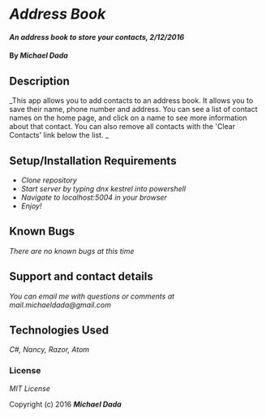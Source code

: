 # _Address Book_

#### _An address book to store your contacts, 2/12/2016_

#### By _**Michael Dada**_

## Description

_This app allows you to add contacts to an address book.  It allows you to save their name, phone number and address.  You can see a list of contact names on the home page, and click on a name to see more information about that contact.  You can also remove all contacts with the 'Clear Contacts' link below the list. _

## Setup/Installation Requirements

* _Clone repository_
* _Start server by typing dnx kestrel into powershell_
* _Navigate to localhost:5004 in your browser_
* _Enjoy!_

## Known Bugs

_There are no known bugs at this time_

## Support and contact details

_You can email me with questions or comments at mail.michaeldada@gmail.com_

## Technologies Used

_C#, Nancy, Razor, Atom_

### License

*MIT License*

Copyright (c) 2016 **_Michael Dada_**
